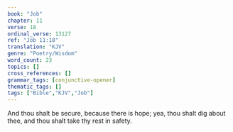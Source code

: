 ```yaml
---
book: "Job"
chapter: 11
verse: 18
ordinal_verse: 13127
ref: "Job 11:18"
translation: "KJV"
genre: "Poetry/Wisdom"
word_count: 23
topics: []
cross_references: []
grammar_tags: [conjunctive-opener]
thematic_tags: []
tags: ["Bible","KJV","Job"]
---
```

And thou shalt be secure, because there is hope; yea, thou shalt dig about thee, and thou shalt take thy rest in safety.
